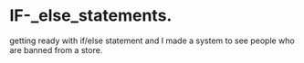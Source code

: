 # IF-_else_statements.
getting ready with if/else statement and I made a system to see people who are banned from a store.
